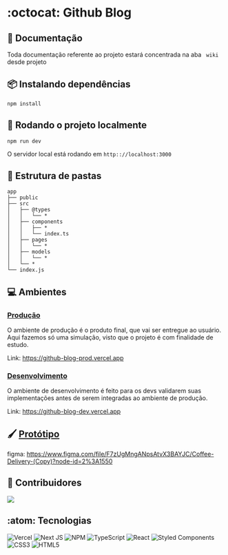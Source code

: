 # :octocat: Github Blog

## :open_file_folder: Documentação

Toda documentação referente ao projeto estará concentrada na aba ``` wiki``` desde projeto

## :package: Instalando dependências

```bash
npm install
```

## :rocket: Rodando o projeto localmente

```bash
npm run dev
```

O servidor local está rodando em ```http:://localhost:3000```

## :open_file_folder: Estrutura de pastas

```
app
├── public
├── src
│   ├── @types
│   │   └── *
│   ├── components
│   │   ├── *
│   │   └── index.ts 
│   ├── pages
│   │   └── *
│   ├── models
│   │   └── *
│   └── *
└── index.js
```

## :computer: Ambientes

### [Produção](https://github-blog-prod.vercel.app/)

O ambiente de produção é o produto final, que vai ser entregue ao usuário. Aqui fazemos só uma simulação, visto que o projeto é com finalidade de estudo.

Link: https://github-blog-prod.vercel.app

### [Desenvolvimento](https://github-blog-dev.vercel.app/)

O ambiente de desenvolvimento é feito para os devs validarem suas implementações antes de serem integradas ao ambiente de produção.

Link: https://github-blog-dev.vercel.app

## 🖌️ [Protótipo](https://www.figma.com/file/F7zUgMngANpsAtvX3BAYJC/Coffee-Delivery-(Copy)?node-id=2%3A1550)

figma: https://www.figma.com/file/F7zUgMngANpsAtvX3BAYJC/Coffee-Delivery-(Copy)?node-id=2%3A1550


## :handshake: Contribuidores
<a href="https://github.com/Derecky/github_blog/graphs/contributors">
  <img src="https://contrib.rocks/image?repo=Derecky/github_blog" />
</a>

## :atom: Tecnologias
![Vercel](https://img.shields.io/badge/vercel-%23000000.svg?style=for-the-badge&logo=vercel&logoColor=white)
![Next JS](https://img.shields.io/badge/Next-black?style=for-the-badge&logo=next.js&logoColor=white)
![NPM](https://img.shields.io/badge/NPM-%23000000.svg?style=for-the-badge&logo=npm&logoColor=white)
![TypeScript](https://img.shields.io/badge/typescript-%23007ACC.svg?style=for-the-badge&logo=typescript&logoColor=white)
![React](https://img.shields.io/badge/react-%2320232a.svg?style=for-the-badge&logo=react&logoColor=%2361DAFB)
![Styled Components](https://img.shields.io/badge/styled--components-DB7093?style=for-the-badge&logo=styled-components&logoColor=white)
![CSS3](https://img.shields.io/badge/css3-%231572B6.svg?style=for-the-badge&logo=css3&logoColor=white)
![HTML5](https://img.shields.io/badge/html5-%23E34F26.svg?style=for-the-badge&logo=html5&logoColor=white)
